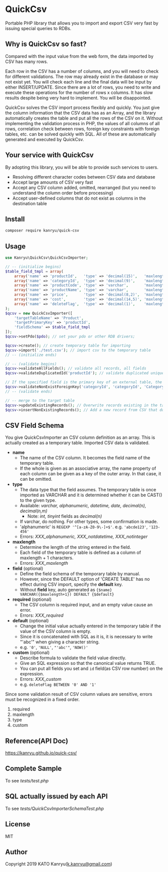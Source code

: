 # QuickCsv
Portable PHP library that allows you to import and export CSV very fast by issuing special queries to RDBs.

## Why is QuickCsv so fast?
Compared with the input value from the web form, the data imported by CSV has many rows.

Each row in the CSV has a number of columns, and you will need to check for different validations. The row may already exist in the database or may not exist yet. You will check each line and the final data will be input by either INSERT/UPDATE. Since there are a lot of rows, you need to write and execute these operations for the number of rows x columns. It has slow results despite being very hard to implement. You will be disappointed.

QuickCsv solves the CSV import process flexibly and quickly. You just give the column information that the CSV data has as an Array, and the library automatically creates the table and put all the rows of the CSV on it. Without implementing the validation process in PHP, the values of all columns of all rows, correlation check between rows, foreign key constraints with foreign tables, etc. can be solved quickly with SQL. All of these are automatically generated and executed by QuickCsv.

## Your service with QuickCsv

By adopting this library, you will be able to provide such services to users.

- Resolving different character codes between CSV data and database
- Accept large amounts of CSV very fast
- Accept any CSV column added, omitted, rearranged (but you need to understand the column order before processing)
- Accept user-defined columns that do not exist as columns in the destination table

## Install

```bash
composer require kanryu/quick-csv
```

## Usage

```php
use Kanryu\QuickCsv\QuickCsvImporter;

// -- (initialize begins)
$table_field_tmpl = array(
	array('name' => 'productId',   'type' => 'decimal(15)',   'maxlength' => 15,   ), 
	array('name' => 'categoryId',  'type' => 'decimal(9)',    'maxlength' => 9,    'required' => true),
	array('name' => 'productCode', 'type' => 'varchar',       'maxlength' => 20,   ),
	array('name' => 'productName', 'type' => 'varchar',       'maxlength' => 40,   'required' => true),
	array('name' => 'price',       'type' => 'decimal(8,2)',  'maxlength' => 8,    'required' => true),
	array('name' => 'cost',        'type' => 'decimal(14,5)', 'maxlength' => 14,   'default' => "NULL"),
	array('name' => 'deleteFlag',  'type' => 'decimal(1)',    'maxlength' => 1,    'default' => "'0'", 'custom' => "deleteFlag BETWEEN '0' AND '1'"),
);
$qcsv = new QuickCsvImporter([
    'targetTableName' => 'Product', 
    'targetPrimaryKey' => 'productId', 
    'fieldSchema' => $table_field_tmpl
]);
$qcsv->setPdo($pdo); // set your pdo or other RDB drivers;

$qcsv->create(); // create temporary table for importing
$qcsv->import('./test.csv'); // import csv to the temporary table
// -- (initialize ends)

// -- (validate begins)
$qcsv->validateAllFields(); // validate all records, all fields
$qcsv->validateDuplicatedId('productId'); // validate duplicated uniqued field

// If the specified field is the primary key of an external table, the key must exist in the external table.
$qcsv->validateNonExistForeignKey('categoryId', 'categoryId', 'Category', 'deleteFlag = 0');
// -- (validate ends)

// -- merge to the target table
$qcsv->updateExistingRecords(); // Overwrite records existing in the target table with CSV
$qcsv->insertNonExistingRecords(); // Add a new record from CSV that does not exist in the target table
```

## CSV Field Schema
You give QuickCsvImporter an CSV column definition as an array. This is actually created as a temporary table. Imported CSV data is validated.

- **name**
  - The name of the CSV column. It becomes the field name of the temporary table.
  - If the whole is given as an associative array, the name property of each column can be given as a key of the outer array. In that case, it can be omitted.
- **type**
  - The data type that the field assumes. The temporary table is once imported as VARCHAR and it is determined whether it can be CAST() to the given type.
  - Available: *varchar, alphanumeric, datetime, date, decimal(n), decimal(n,m)*
    - Note: *int, tinyint* fields as *decimal(n)*
  - If varchar, do nothing. For other types, some confirmation is made.
  - 'alphanumeric' is `REGEXP '^[a-zA-Z0-9\-]+$'`. e.g. `'abcde123'`, `'123-456'`
  - Errors: *XXX_alphanumeric, XXX_notdatetime, XXX_notinteger*
- **maxlength**
  - Determine the length of the string entered in the field.
  - Each field of the temporary table is defined as a column of maxlength + 1 characters.
  - Errors: *XXX_maxlength*
- **field** (optional)
  - Define the field schema of the temporary table by manual.
  - However, since the DEFAULT option of 'CREATE TABLE' has no effect during CSV import, specify the **default** key.
  - Without **field** key, auto generated as `{$name} VARCHAR({$maxlength+1}) DEFAULT {$default}`
- **required** (optional)
  - The CSV column is required input, and an empty value cause an error.
  - Errors: *XXX_required*
- **default** (optional)
  - Change the initial value actually entered in the temporary table if the value of the CSV column is empty.
  - Since it is concatenated with SQL as it is, it is necessary to write "'abc'" when giving a character string.
  - e.g. `'0'`, `'NULL'`, `"'abc'"`, `'NOW()'` 
- **custom** (optional)
  - Describe formula to validate the field value directly. 
  - Give an SQL expression so that the canonical value returns TRUE.
  - You can put all fields you set and `id` field(as CSV row number) on the expression.
  - Errors: *XXX_custom*
  - e.g. `deleteFlag BETWEEN '0' AND '1'`

Since some validation result of CSV column values are sensitive, errors must be recognized in a fixed order.

1. required
2. maxlength
3. type
4. custom


## Reference(API Doc)
https://kanryu.github.io/quick-csv/

## Complete Sample
To see *tests/test.php*

## SQL actually issued by each API
To see *tests/QuickCsvImporterSchemaTest.php*

## License

MIT

## Author

Copyright 2019 KATO Kanryu(k.kanryu@gmail.com)
